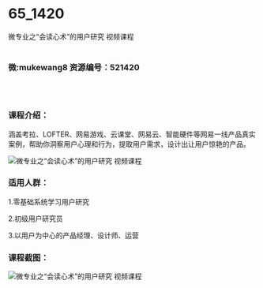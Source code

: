 # 65_1420
微专业之“会读心术”的用户研究 视频课程
<br/></br>
<h3>微:mukewang8 资源编号：521420</h3>
<br/></br>
<h3>课程介绍：</h3>
<p>涵盖考拉、LOFTER、网易游戏、云课堂、网易云、智能硬件等网易一线产品真实案例，帮助你洞察用户心理和行为，提取用户需求，设计出让用户惊艳的产品。</p>
<p><img src="https://www.ko996.com/wp-content/uploads/img/2018/03/2-151-300x110.png" alt="微专业之“会读心术”的用户研究 视频课程"></p>
<div class="info-desc">
<h3>适用人群：</h3>
<p>1.零基础系统学习<a title="查看与 用户研究 相关的文章" target="_blank">用户研究</a></p>
<p>2.初级用户研究员</p>
<p>3.以用户为中心的产品经理、设计师、运营</p>
<h3>课程截图：</h3>
<p><img src="https://www.ko996.com/wp-content/uploads/img/2018/03/3-152-300x300.png" alt="微专业之“会读心术”的用户研究 视频课程"></p>


			
</div>
